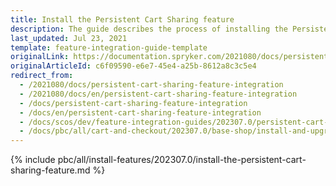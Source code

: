 ```yaml
---
title: Install the Persistent Cart Sharing feature
description: The guide describes the process of installing the Persistent Cart feature into your project.
last_updated: Jul 23, 2021
template: feature-integration-guide-template
originalLink: https://documentation.spryker.com/2021080/docs/persistent-cart-sharing-feature-integration
originalArticleId: c6f09590-e6e7-45e4-a25b-8612a8c3c5e4
redirect_from:
  - /2021080/docs/persistent-cart-sharing-feature-integration
  - /2021080/docs/en/persistent-cart-sharing-feature-integration
  - /docs/persistent-cart-sharing-feature-integration
  - /docs/en/persistent-cart-sharing-feature-integration
  - /docs/scos/dev/feature-integration-guides/202307.0/persistent-cart-sharing-feature-integration.html
  - /docs/pbc/all/cart-and-checkout/202307.0/base-shop/install-and-upgrade/install-features/install-the-persistent-cart-sharing-feature.html
---
```


{% include pbc/all/install-features/202307.0/install-the-persistent-cart-sharing-feature.md %} <!-- To edit, see /_includes/pbc/all/install-features/202307.0/install-the-persistent-cart-sharing-feature.md -->

